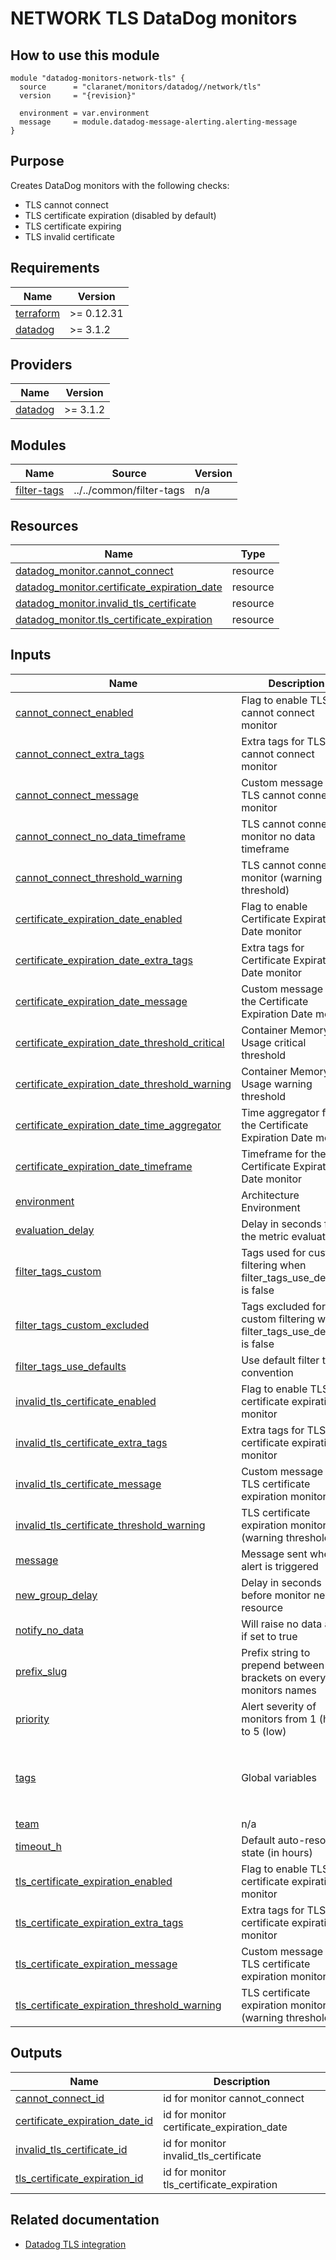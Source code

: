 # NETWORK TLS DataDog monitors

## How to use this module

```hcl
module "datadog-monitors-network-tls" {
  source      = "claranet/monitors/datadog//network/tls"
  version     = "{revision}"

  environment = var.environment
  message     = module.datadog-message-alerting.alerting-message
}

```

## Purpose

Creates DataDog monitors with the following checks:

- TLS cannot connect
- TLS certificate expiration (disabled by default)
- TLS certificate expiring
- TLS invalid certificate

<!-- BEGIN_TF_DOCS -->
## Requirements

| Name | Version |
|------|---------|
| <a name="requirement_terraform"></a> [terraform](#requirement\_terraform) | >= 0.12.31 |
| <a name="requirement_datadog"></a> [datadog](#requirement\_datadog) | >= 3.1.2 |

## Providers

| Name | Version |
|------|---------|
| <a name="provider_datadog"></a> [datadog](#provider\_datadog) | >= 3.1.2 |

## Modules

| Name | Source | Version |
|------|--------|---------|
| <a name="module_filter-tags"></a> [filter-tags](#module\_filter-tags) | ../../common/filter-tags | n/a |

## Resources

| Name | Type |
|------|------|
| [datadog_monitor.cannot_connect](https://registry.terraform.io/providers/DataDog/datadog/latest/docs/resources/monitor) | resource |
| [datadog_monitor.certificate_expiration_date](https://registry.terraform.io/providers/DataDog/datadog/latest/docs/resources/monitor) | resource |
| [datadog_monitor.invalid_tls_certificate](https://registry.terraform.io/providers/DataDog/datadog/latest/docs/resources/monitor) | resource |
| [datadog_monitor.tls_certificate_expiration](https://registry.terraform.io/providers/DataDog/datadog/latest/docs/resources/monitor) | resource |

## Inputs

| Name | Description | Type | Default | Required |
|------|-------------|------|---------|:--------:|
| <a name="input_cannot_connect_enabled"></a> [cannot\_connect\_enabled](#input\_cannot\_connect\_enabled) | Flag to enable TLS cannot connect monitor | `string` | `"true"` | no |
| <a name="input_cannot_connect_extra_tags"></a> [cannot\_connect\_extra\_tags](#input\_cannot\_connect\_extra\_tags) | Extra tags for TLS cannot connect monitor | `list(string)` | `[]` | no |
| <a name="input_cannot_connect_message"></a> [cannot\_connect\_message](#input\_cannot\_connect\_message) | Custom message for TLS cannot connect monitor | `string` | `""` | no |
| <a name="input_cannot_connect_no_data_timeframe"></a> [cannot\_connect\_no\_data\_timeframe](#input\_cannot\_connect\_no\_data\_timeframe) | TLS cannot connect monitor no data timeframe | `string` | `10` | no |
| <a name="input_cannot_connect_threshold_warning"></a> [cannot\_connect\_threshold\_warning](#input\_cannot\_connect\_threshold\_warning) | TLS cannot connect monitor (warning threshold) | `string` | `3` | no |
| <a name="input_certificate_expiration_date_enabled"></a> [certificate\_expiration\_date\_enabled](#input\_certificate\_expiration\_date\_enabled) | Flag to enable Certificate Expiration Date monitor | `string` | `"false"` | no |
| <a name="input_certificate_expiration_date_extra_tags"></a> [certificate\_expiration\_date\_extra\_tags](#input\_certificate\_expiration\_date\_extra\_tags) | Extra tags for Certificate Expiration Date monitor | `list(string)` | `[]` | no |
| <a name="input_certificate_expiration_date_message"></a> [certificate\_expiration\_date\_message](#input\_certificate\_expiration\_date\_message) | Custom message for the Certificate Expiration Date monitor | `string` | `""` | no |
| <a name="input_certificate_expiration_date_threshold_critical"></a> [certificate\_expiration\_date\_threshold\_critical](#input\_certificate\_expiration\_date\_threshold\_critical) | Container Memory Usage critical threshold | `string` | `15` | no |
| <a name="input_certificate_expiration_date_threshold_warning"></a> [certificate\_expiration\_date\_threshold\_warning](#input\_certificate\_expiration\_date\_threshold\_warning) | Container Memory Usage warning threshold | `string` | `30` | no |
| <a name="input_certificate_expiration_date_time_aggregator"></a> [certificate\_expiration\_date\_time\_aggregator](#input\_certificate\_expiration\_date\_time\_aggregator) | Time aggregator for the Certificate Expiration Date monitor | `string` | `"max"` | no |
| <a name="input_certificate_expiration_date_timeframe"></a> [certificate\_expiration\_date\_timeframe](#input\_certificate\_expiration\_date\_timeframe) | Timeframe for the Certificate Expiration Date monitor | `string` | `"last_5m"` | no |
| <a name="input_environment"></a> [environment](#input\_environment) | Architecture Environment | `string` | n/a | yes |
| <a name="input_evaluation_delay"></a> [evaluation\_delay](#input\_evaluation\_delay) | Delay in seconds for the metric evaluation | `number` | `15` | no |
| <a name="input_filter_tags_custom"></a> [filter\_tags\_custom](#input\_filter\_tags\_custom) | Tags used for custom filtering when filter\_tags\_use\_defaults is false | `string` | `"*"` | no |
| <a name="input_filter_tags_custom_excluded"></a> [filter\_tags\_custom\_excluded](#input\_filter\_tags\_custom\_excluded) | Tags excluded for custom filtering when filter\_tags\_use\_defaults is false | `string` | `""` | no |
| <a name="input_filter_tags_use_defaults"></a> [filter\_tags\_use\_defaults](#input\_filter\_tags\_use\_defaults) | Use default filter tags convention | `string` | `"true"` | no |
| <a name="input_invalid_tls_certificate_enabled"></a> [invalid\_tls\_certificate\_enabled](#input\_invalid\_tls\_certificate\_enabled) | Flag to enable TLS certificate expiration monitor | `string` | `"true"` | no |
| <a name="input_invalid_tls_certificate_extra_tags"></a> [invalid\_tls\_certificate\_extra\_tags](#input\_invalid\_tls\_certificate\_extra\_tags) | Extra tags for TLS certificate expiration monitor | `list(string)` | `[]` | no |
| <a name="input_invalid_tls_certificate_message"></a> [invalid\_tls\_certificate\_message](#input\_invalid\_tls\_certificate\_message) | Custom message for TLS certificate expiration monitor | `string` | `""` | no |
| <a name="input_invalid_tls_certificate_threshold_warning"></a> [invalid\_tls\_certificate\_threshold\_warning](#input\_invalid\_tls\_certificate\_threshold\_warning) | TLS certificate expiration monitor (warning threshold) | `string` | `3` | no |
| <a name="input_message"></a> [message](#input\_message) | Message sent when an alert is triggered | `any` | n/a | yes |
| <a name="input_new_group_delay"></a> [new\_group\_delay](#input\_new\_group\_delay) | Delay in seconds before monitor new resource | `number` | `300` | no |
| <a name="input_notify_no_data"></a> [notify\_no\_data](#input\_notify\_no\_data) | Will raise no data alert if set to true | `bool` | `true` | no |
| <a name="input_prefix_slug"></a> [prefix\_slug](#input\_prefix\_slug) | Prefix string to prepend between brackets on every monitors names | `string` | `""` | no |
| <a name="input_priority"></a> [priority](#input\_priority) | Alert severity of monitors from 1 (high) to 5 (low) | `number` | `null` | no |
| <a name="input_tags"></a> [tags](#input\_tags) | Global variables | `list(string)` | <pre>[<br>  "type:network",<br>  "provider:tls",<br>  "resource:webcheck"<br>]</pre> | no |
| <a name="input_team"></a> [team](#input\_team) | n/a | `string` | `"claranet"` | no |
| <a name="input_timeout_h"></a> [timeout\_h](#input\_timeout\_h) | Default auto-resolving state (in hours) | `number` | `0` | no |
| <a name="input_tls_certificate_expiration_enabled"></a> [tls\_certificate\_expiration\_enabled](#input\_tls\_certificate\_expiration\_enabled) | Flag to enable TLS certificate expiration monitor | `string` | `"true"` | no |
| <a name="input_tls_certificate_expiration_extra_tags"></a> [tls\_certificate\_expiration\_extra\_tags](#input\_tls\_certificate\_expiration\_extra\_tags) | Extra tags for TLS certificate expiration monitor | `list(string)` | `[]` | no |
| <a name="input_tls_certificate_expiration_message"></a> [tls\_certificate\_expiration\_message](#input\_tls\_certificate\_expiration\_message) | Custom message for TLS certificate expiration monitor | `string` | `""` | no |
| <a name="input_tls_certificate_expiration_threshold_warning"></a> [tls\_certificate\_expiration\_threshold\_warning](#input\_tls\_certificate\_expiration\_threshold\_warning) | TLS certificate expiration monitor (warning threshold) | `string` | `5` | no |

## Outputs

| Name | Description |
|------|-------------|
| <a name="output_cannot_connect_id"></a> [cannot\_connect\_id](#output\_cannot\_connect\_id) | id for monitor cannot\_connect |
| <a name="output_certificate_expiration_date_id"></a> [certificate\_expiration\_date\_id](#output\_certificate\_expiration\_date\_id) | id for monitor certificate\_expiration\_date |
| <a name="output_invalid_tls_certificate_id"></a> [invalid\_tls\_certificate\_id](#output\_invalid\_tls\_certificate\_id) | id for monitor invalid\_tls\_certificate |
| <a name="output_tls_certificate_expiration_id"></a> [tls\_certificate\_expiration\_id](#output\_tls\_certificate\_expiration\_id) | id for monitor tls\_certificate\_expiration |
<!-- END_TF_DOCS -->
## Related documentation

- [Datadog TLS integration](https://docs.datadoghq.com/integrations/tls/)

